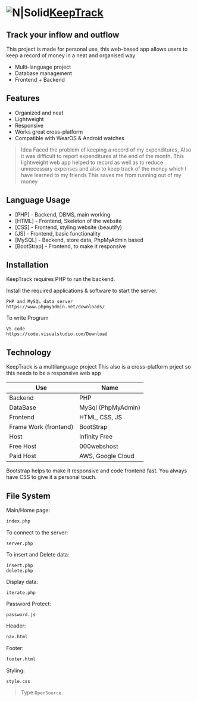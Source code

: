 # ![N|Solid](https://img.icons8.com/color/48/google-keep.png)[KeepTrack](http://keeptrack.free.nf/)
## Track your inflow and outflow 

This project is made for personal use,
this web-based app allows users to keep a record of money in a neat and organised way

- Multi-language project
- Database management
- Frontend + Backend
## Features

- Organized and neat
- Lightweight
- Responsive
- Works great cross-platform
- Compatible with WearOS & Android watches

> Idea
> Faced the problem of keeping a record of my expenditures,
> Also it was difficult to report expenditures at the end of the month.
> This lightweight web app
> helped to record as well as to reduce unnecessary expenses
> and also to keep track of the money which I have learned to my friends
> This saves me from running out of my money


## Language Usage

- [PHP] - Backend, DBMS, main working
- [HTML] - Frontend, Skeleton of the website
- [CSS] - Frontend, styling website (beautify)
- [JS] - Frontend, basic functionality
- [MySQL] - Backend, store data, PhpMyAdmin based
- [BootStrap] - Frontend, to make it responsive


## Installation

KeepTrack requires PHP to run the backend.

Install the required applications & software to start the server.

```
PHP and MySQL data server
https://www.phpmyadmin.net/downloads/
```

To write Program

```
VS code
https://code.visualstudio.com/Download
```

## Technology
KeepTrack is a multilanguage project
This also is a cross-platform prject so this needs to be a responsive web app

| Use | Name |
| ------ | ------ |
| Backend | PHP |
| DataBase | MySql (PhpMyAdmin) |
| Frontend | HTML, CSS, JS |
| Frame Work (frontend) | BootStrap |
| Host | Infinity Free |
| Free Host | 000webshost|
|Paid Host | AWS, Google Cloud|

Bootstrap helps to make it responsive
and code frontend fast.
 You always have CSS to give it a personal touch.
## File System

Main/Home page:
```sh
index.php
```

To connect to the server:
```
server.php
```

To insert and Delete data:
```
insert.php
delete.php
```

Display data:
```
iterate.php
```

Password Protect:
```
password.js
```
Header:
```sh
nav.html
```

Footer:
```sh
footer.html
```

Styling:
```
style.css
```


> Type:`OpenSource`.


